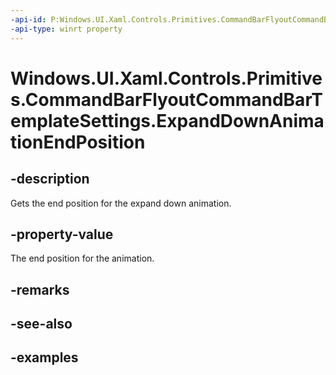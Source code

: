 ```yaml
---
-api-id: P:Windows.UI.Xaml.Controls.Primitives.CommandBarFlyoutCommandBarTemplateSettings.ExpandDownAnimationEndPosition
-api-type: winrt property
---
```


<!-- Property syntax.
public double ExpandDownAnimationEndPosition { get; }
-->

# Windows.UI.Xaml.Controls.Primitives.CommandBarFlyoutCommandBarTemplateSettings.ExpandDownAnimationEndPosition

## -description

Gets the end position for the expand down animation.

## -property-value

The end position for the animation.

## -remarks

## -see-also

## -examples

